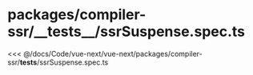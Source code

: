 # packages/compiler-ssr/\_\_tests\_\_/ssrSuspense.spec.ts

<<< @/docs/Code/vue-next/vue-next/packages/compiler-ssr/__tests__/ssrSuspense.spec.ts
